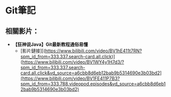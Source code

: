 # Git筆記

## 相關影片：
- **【狂神说Java】Git最新教程通俗易懂**
  - [影片鏈接][(https://www.bilibili.com/video/BV1hE411t7RN?spm_id_from=333.337.search-card.all.click)](https://www.bilibili.com/video/BV1WY4y1H7d3/?spm_id_from=333.337.search-card.all.click&vd_source=a6cbb8d6eb12bab9b5314690e3b03bd2](https://www.bilibili.com/video/BV1FE411P7B3?spm_id_from=333.788.videopod.episodes&vd_source=a6cbb8d6eb12bab9b5314690e3b03bd2)
